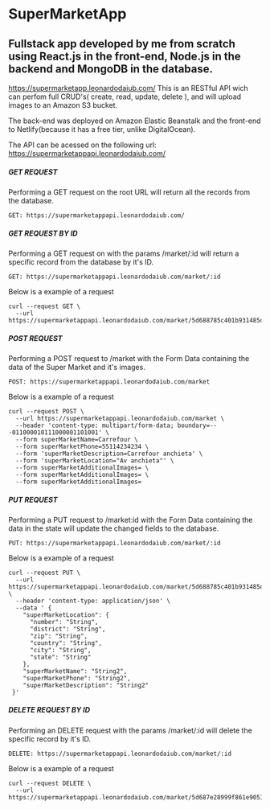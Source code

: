 # SuperMarketApp

## Fullstack app developed by me from scratch using React.js in the front-end, Node.js in the backend and MongoDB in the database.
https://supermarketapp.leonardodaiub.com/
This is an RESTful API wich can perfom full CRUD's( create, read, update, delete ), and will upload images to an Amazon S3 bucket.

The back-end was deployed on Amazon Elastic Beanstalk and the front-end to Netlify(because it has a free tier, unlike DigitalOcean).

The API can be acessed on the following url: https://supermarketappapi.leonardodaiub.com/

##### GET REQUEST

Performing a GET request on the root URL will return all the records from the database.
```
GET: https://supermarketappapi.leonardodaiub.com/
```

##### GET REQUEST BY ID

Performing a GET request on with the params /market/:id will return a specific record from the database by it's ID.
```
GET: https://supermarketappapi.leonardodaiub.com/market/:id
```

Below is a example of a request
```
curl --request GET \
  --url https://supermarketappapi.leonardodaiub.com/market/5d688785c401b931485dece4
```
##### POST REQUEST

Performing a POST request to /market with the Form Data containing the data of the Super Market and it's images.

```
POST: https://supermarketappapi.leonardodaiub.com/market
```

Below is a example of a request
```
curl --request POST \
  --url https://supermarketappapi.leonardodaiub.com/market \
  --header 'content-type: multipart/form-data; boundary=---011000010111000001101001' \
  --form superMarketName=Carrefour \
  --form superMarketPhone=55114234234 \
  --form 'superMarketDescription=Carrefour anchieta' \
  --form 'superMarketLocation="Av anchieta"' \
  --form superMarketAdditionalImages= \
  --form superMarketAdditionalImages= \
  --form superMarketAdditionalImages=
```
##### PUT REQUEST

Performing a PUT request to /market:id with the Form Data containing the data in the state will update the changed fields to the database.
```
PUT: https://supermarketappapi.leonardodaiub.com/market/:id
```

Below is a example of a request
```
curl --request PUT \
  --url https://supermarketappapi.leonardodaiub.com/market/5d688785c401b931485dece4 \
  --header 'content-type: application/json' \
  --data ' {
    "superMarketLocation": {
      "number": "String",
      "district": "String",
      "zip": "String",
      "country": "String",
      "city": "String",
      "state": "String"
    },
    "superMarketName": "String2",
    "superMarketPhone": "String2",
    "superMarketDescription": "String2"
 }'
```
##### DELETE REQUEST BY ID

Performing an DELETE request with the params /market/:id will delete the specific record by it's ID.
```
DELETE: https://supermarketappapi.leonardodaiub.com/market/:id
```
Below is a example of a request
```
curl --request DELETE \
  --url https://supermarketappapi.leonardodaiub.com/market/5d687e28999f861e90510923
```
